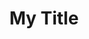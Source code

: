---
title: "My Title"
description: "Awesome description"
layout: post
toc: true
comments: true
image: images/preview/post_0014.png
hide: true
search_exclude: true
categories: [graph_neural_network]
---